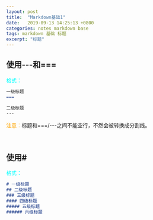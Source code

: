 ```yaml
---
layout: post
title:  "Markdown基础1"
date:   2019-09-13 14:25:13 +0800
categories: notes markdown base
tags: markdown 基础 标题
excerpt: "标题"
---
```


## 使用---和===

<span style="color:aqua">格式：</span>

```markdown
一级标题
===

二级标题
---
```

<span style="color:orange">注意：</span>标题和===/---之间不能空行，不然会被转换成分割线。

&emsp;

## 使用\#

<span style="color:aqua">格式：</span>

```markdown
# 一级标题
## 二级标题
### 三级标题
#### 四级标题
##### 五级标题
###### 六级标题
```
